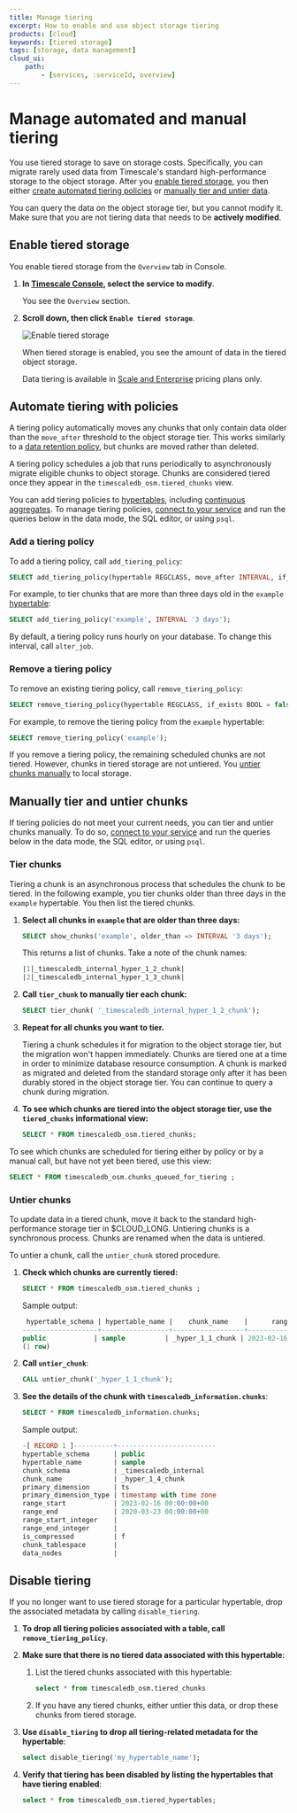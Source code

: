 ```yaml
---
title: Manage tiering
excerpt: How to enable and use object storage tiering
products: [cloud]
keywords: [tiered storage]
tags: [storage, data management]
cloud_ui:
    path:
        - [services, :serviceId, overview]
---
```


# Manage automated and manual tiering

You use tiered storage to save on storage costs. Specifically, you can migrate rarely used data from 
Timescale's standard high-performance storage to the object storage. After you 
[enable tiered storage][enable-tiered-storage], you then either [create automated tiering policies][tiering-policies] 
or [manually tier and untier data][manual-tier].

You can query the data on the object storage tier, but you cannot modify it. Make sure that you are not tiering data that needs to be **actively modified**.

## Enable tiered storage

You enable tiered storage from the `Overview` tab in Console.

<Procedure>

1. **In [Timescale Console][console], select the service to modify**.

    You see the `Overview` section.

1. **Scroll down, then click `Enable tiered storage`**.

   ![Enable tiered storage](https://assets.timescale.com/docs/images/console-enable-tiered-storage.png)

   When tiered storage is enabled, you see the amount of data in the tiered object storage.

   <Highlight type="note">
   
   Data tiering is available in [Scale and Enterprise][pricing-plans] pricing plans only.
   
   </Highlight>

</Procedure>

## Automate tiering with policies

A tiering policy automatically moves any chunks that only contain data
older than the `move_after` threshold to the object storage tier. This works similarly to a
[data retention policy][data-retention], but chunks are moved rather than deleted. 

A tiering policy schedules a job that runs periodically to asynchronously migrate eligible chunks to object storage. Chunks are considered tiered once they appear in the `timescaledb_osm.tiered_chunks` view. 

You can add tiering policies to [hypertables][hypertable], including [continuous aggregates][caggs]. To manage tiering policies, [connect to your service][connect-to-service] and run the queries below in the data mode, the SQL editor, or using `psql`.

### Add a tiering policy

To add a tiering policy, call `add_tiering_policy`:

```sql
SELECT add_tiering_policy(hypertable REGCLASS, move_after INTERVAL, if_not_exists BOOL = false);
```

For example, to tier chunks that are more than three days old in the `example` [hypertable][hypertable]:

```sql
SELECT add_tiering_policy('example', INTERVAL '3 days');
```

By default, a tiering policy runs hourly on your database. To change this interval, call `alter_job`.

### Remove a tiering policy

To remove an existing tiering policy, call `remove_tiering_policy`:

```sql
SELECT remove_tiering_policy(hypertable REGCLASS, if_exists BOOL = false);
```

For example, to remove the tiering policy from the `example` hypertable:

```sql
SELECT remove_tiering_policy('example');
```

If you remove a tiering policy, the remaining scheduled chunks are not tiered. However, chunks in tiered storage are not untiered. You [untier chunks manually][manual-tier] to local storage.

## Manually tier and untier chunks

If tiering policies do not meet your current needs, you can tier and untier chunks manually. To do so, [connect to your service][connect-to-service] and run the queries below in the data mode, the SQL editor, or using `psql`.

### Tier chunks

Tiering a chunk is an asynchronous process that schedules the chunk to be tiered. In the following example, you tier chunks older than three days in the `example` hypertable. You then list the tiered chunks.

<Procedure>

1. **Select all chunks in `example` that are older than three days:**

   ```sql
   SELECT show_chunks('example', older_than => INTERVAL '3 days');
   ```

   This returns a list of chunks. Take a note of the chunk names:

   ```sql
   |1|_timescaledb_internal_hyper_1_2_chunk|
   |2|_timescaledb_internal_hyper_1_3_chunk|
   ```

1. **Call `tier_chunk` to manually tier each chunk:**

   ```sql
   SELECT tier_chunk( '_timescaledb_internal_hyper_1_2_chunk');
   ```

1. **Repeat for all chunks you want to tier.**

   Tiering a chunk schedules it for migration to the object storage tier, but the migration won't happen immediately. Chunks are tiered one at a time in order to minimize database resource consumption. A chunk is marked as migrated and deleted from the standard storage only after it has been durably stored in the object storage tier. You can continue to query a chunk during migration.

1. **To see which chunks are tiered into the object storage tier, use the `tiered_chunks` informational view:**

    ```sql
    SELECT * FROM timescaledb_osm.tiered_chunks;
    ```

</Procedure>

To see which chunks are scheduled for tiering either by policy or by a manual call, but have not yet been tiered, use this view:

```sql
SELECT * FROM timescaledb_osm.chunks_queued_for_tiering ;
```

### Untier chunks

To update data in a tiered chunk, move it back to the standard high-performance storage tier in $CLOUD_LONG. Untiering chunks is a synchronous process. Chunks are renamed when the data is untiered.

To untier a chunk, call the `untier_chunk` stored procedure.

<Procedure>

1.  **Check which chunks are currently tiered:**

    ```sql
    SELECT * FROM timescaledb_osm.tiered_chunks ;
    ```

    Sample output:

    ```sql
     hypertable_schema | hypertable_name |    chunk_name    |      range_start       |       range_end
    -------------------+-----------------+------------------+------------------------+------------------------
    public            | sample          | _hyper_1_1_chunk | 2023-02-16 00:00:00+00 | 2023-02-23 00:00:00+00
    (1 row)
    ```

1.  **Call `untier_chunk`**:

    ```sql
    CALL untier_chunk('_hyper_1_1_chunk');
    ```

1.  **See the details of the chunk with `timescaledb_information.chunks`**:

    ```sql
    SELECT * FROM timescaledb_information.chunks;
    ```

    Sample output:

    ```sql
    -[ RECORD 1 ]----------+-------------------------
    hypertable_schema      | public
    hypertable_name        | sample
    chunk_schema           | _timescaledb_internal
    chunk_name             | _hyper_1_4_chunk
    primary_dimension      | ts
    primary_dimension_type | timestamp with time zone
    range_start            | 2023-02-16 00:00:00+00
    range_end              | 2020-03-23 00:00:00+00
    range_start_integer    |
    range_end_integer      |
    is_compressed          | f
    chunk_tablespace       |
    data_nodes             |
    ```

</Procedure>

## Disable tiering 

If you no longer want to use tiered storage for a particular hypertable, drop the associated metadata by calling `disable_tiering`.

<Procedure>

1. **To drop all tiering policies associated with a table, call `remove_tiering_policy`**.

1. **Make sure that there is no tiered data associated with this hypertable**:

    1. List the tiered chunks associated with this hypertable:
   
       ```sql
       select * from timescaledb_osm.tiered_chunks 
       ```

    1. If you have any tiered chunks, either untier this data, or drop these chunks from tiered storage.

1. **Use `disable_tiering` to drop all tiering-related metadata for the hypertable**:

   ```sql
   select disable_tiering('my_hypertable_name');
   ```

1. **Verify that tiering has been disabled by listing the hypertables that have tiering enabled**:

   ```sql
   select * from timescaledb_osm.tiered_hypertables;
   ```

</Procedure>

[data-retention]: /use-timescale/:currentVersion:/data-retention/
[console]: https://console.cloud.timescale.com/dashboard/services
[hypertable]: /use-timescale/:currentVersion:/hypertables/
[connect-to-service]: /getting-started/:currentVersion:/run-queries-from-console/
[caggs]: /use-timescale/:currentVersion:/continuous-aggregates/
[enable-tiered-storage]: /use-timescale/:currentVersion:/data-tiering/enabling-data-tiering/#enable-tiered-storage
[tiering-policies]: /use-timescale/:currentVersion:/data-tiering/enabling-data-tiering#automate-tiering-with-policies
[manual-tier]: /use-timescale/:currentVersion:/data-tiering/enabling-data-tiering#manually-tier-and-untier-chunks
[pricing-plans]: /about/:currentVersion:/pricing-and-account-management
